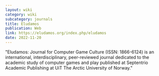 ```yaml
---
layout: wiki
category: wiki
subcategory: journals
title: Eludamos
publication: Web
link: https://eludamos.org/index.php/eludamos
date: 2022-11-20
---
```


"Eludamos: Journal for Computer Game Culture (ISSN: 1866-6124) is an international, interdisciplinary, peer-reviewed journal dedicated to the academic study of computer games and play published at Septentrio Academic Publishing at UiT The Arctic University of Norway."
